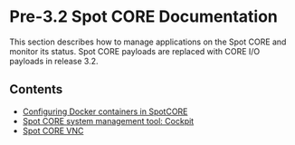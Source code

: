 <!--
Copyright (c) 2022 Boston Dynamics, Inc.  All rights reserved.

Downloading, reproducing, distributing or otherwise using the SDK Software
is subject to the terms and conditions of the Boston Dynamics Software
Development Kit License (20191101-BDSDK-SL).
-->

# Pre-3.2 Spot CORE Documentation

This section describes how to manage applications on the Spot CORE and monitor its status. Spot CORE payloads are replaced with CORE I/O payloads in release 3.2.

## Contents

- [Configuring Docker containers in SpotCORE](spot_core_portainer.md)
- [Spot CORE system management tool: Cockpit](spot_core_cockpit.md)
- [Spot CORE VNC](spot_core_vnc.md)
